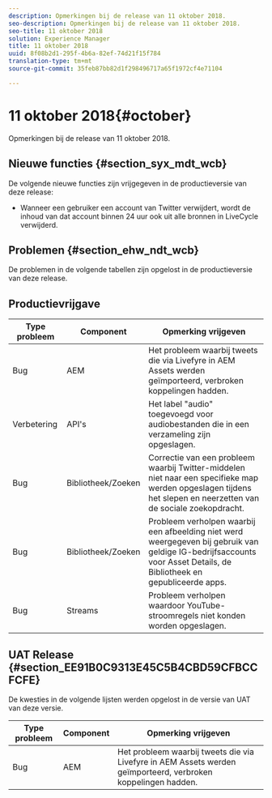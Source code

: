 ```yaml
---
description: Opmerkingen bij de release van 11 oktober 2018.
seo-description: Opmerkingen bij de release van 11 oktober 2018.
seo-title: 11 oktober 2018
solution: Experience Manager
title: 11 oktober 2018
uuid: 8f08b2d1-295f-4b6a-82ef-74d21f15f784
translation-type: tm+mt
source-git-commit: 35feb87bb82d1f298496717a65f1972cf4e71104

---
```



# 11 oktober 2018{#october}

Opmerkingen bij de release van 11 oktober 2018.

## Nieuwe functies {#section_syx_mdt_wcb}

De volgende nieuwe functies zijn vrijgegeven in de productieversie van deze release:

* Wanneer een gebruiker een account van Twitter verwijdert, wordt de inhoud van dat account binnen 24 uur ook uit alle bronnen in LiveCycle verwijderd.

## Problemen {#section_ehw_ndt_wcb}

De problemen in de volgende tabellen zijn opgelost in de productieversie van deze release.

## Productievrijgave

| **Type probleem** | **Component** | **Opmerking vrijgeven** |
|---|---|---|
| Bug | AEM | Het probleem waarbij tweets die via Livefyre in AEM Assets werden geïmporteerd, verbroken koppelingen hadden. |
| Verbetering | API&#39;s | Het label &quot;audio&quot; toegevoegd voor audiobestanden die in een verzameling zijn opgeslagen. |
| Bug | Bibliotheek/Zoeken | Correctie van een probleem waarbij Twitter-middelen niet naar een specifieke map werden opgeslagen tijdens het slepen en neerzetten van de sociale zoekopdracht. |
| Bug | Bibliotheek/Zoeken | Probleem verholpen waarbij een afbeelding niet werd weergegeven bij gebruik van geldige IG-bedrijfsaccounts voor Asset Details, de Bibliotheek en gepubliceerde apps. |
| Bug | Streams | Probleem verholpen waardoor YouTube-stroomregels niet konden worden opgeslagen. |

## UAT Release {#section_EE91B0C9313E45C5B4CBD59CFBCCFCFE}

De kwesties in de volgende lijsten werden opgelost in de versie van UAT van deze versie.

| **Type probleem** | **Component** | **Opmerking vrijgeven** |
|---|---|---|
| Bug | AEM | Het probleem waarbij tweets die via Livefyre in AEM Assets werden geïmporteerd, verbroken koppelingen hadden. |

